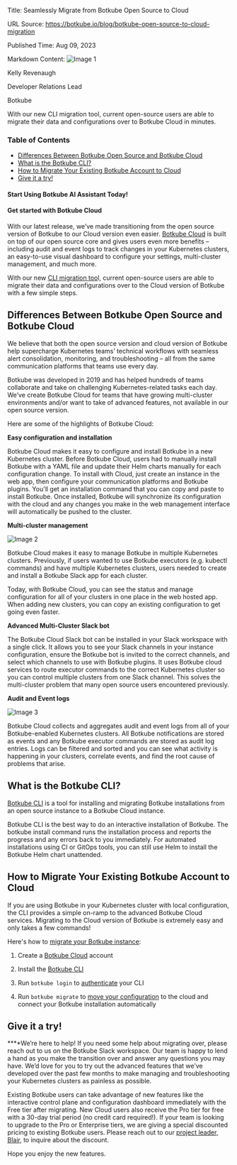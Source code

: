 Title: Seamlessly Migrate from Botkube Open Source to Cloud

URL Source: https://botkube.io/blog/botkube-open-source-to-cloud-migration

Published Time: Aug 09, 2023

Markdown Content:
![Image 1](https://assets-global.website-files.com/634fabb21508d6c9db9bc46f/636df3fb36b4e60920a3b1b2_hPLC9itV8zp-raGDFmvOZMfn2hV8RFcl237qzT8Wa1g.jpeg)

Kelly Revenaugh

Developer Relations Lead

Botkube

With our new CLI migration tool, current open-source users are able to migrate their data and configurations over to Botkube Cloud in minutes.

### Table of Contents

*   [Differences Between Botkube Open Source and Botkube Cloud](#differences-between-botkube-open-source-and-botkube-cloud)
*   [What is the Botkube CLI?](#what-is-the-botkube-cli-)
*   [How to Migrate Your Existing Botkube Account to Cloud](#how-to-migrate-your-existing-botkube-account-to-cloud)
*   [Give it a try!](#give-it-a-try-)

#### Start Using Botkube AI Assistant Today!

#### Get started with Botkube Cloud

With our latest release, we’ve made transitioning from the open source version of Botkube to our Cloud version even easier. [Botkube Cloud](http://botkube.io/) is built on top of our open source core and gives users even more benefits – including audit and event logs to track changes in your Kubernetes clusters, an easy-to-use visual dashboard to configure your settings, multi-cluster management, and much more.

With our new [CLI migration too](https://docs.botkube.io/cli/migrating-installation-to-botkube-cloud)l, current open-source users are able to migrate their data and configurations over to the Cloud version of Botkube with a few simple steps.

Differences Between Botkube Open Source and Botkube Cloud
---------------------------------------------------------

We believe that both the open source version and cloud version of Botkube help supercharge Kubernetes teams’ technical workflows with seamless alert consolidation, monitoring, and troubleshooting – all from the same communication platforms that teams use every day.

Botkube was developed in 2019 and has helped hundreds of teams collaborate and take on challenging Kubernetes-related tasks each day. We’ve create Botkube Cloud for teams that have growing multi-cluster environments and/or want to take of advanced features, not available in our open source version.

Here are some of the highlights of Botkube Cloud:**‍**

**Easy configuration and installation**

Botkube Cloud makes it easy to configure and install Botkube in a new Kubernetes cluster. Before Botkube Cloud, users had to manually install Botkube with a YAML file and update their Helm charts manually for each configuration change. To install with Cloud, just create an instance in the web app, then configure your communication platforms and Botkube plugins. You'll get an installation command that you can copy and paste to install Botkube. Once installed, Botkube will synchronize its configuration with the cloud and any changes you make in the web management interface will automatically be pushed to the cluster.**‍**

**Multi-cluster management**

![Image 2](https://assets-global.website-files.com/634fabb21508d6c9db9bc46f/64d5072717f5862f1c0ba90e_64385d9ea0e4ca059b5a7a1d_Botkube.png)

Botkube Cloud makes it easy to manage Botkube in multiple Kubernetes clusters. Previously, if users wanted to use Botkube executors (e.g. kubectl commands) and have multiple Kubernetes clusters, users needed to create and install a Botkube Slack app for each cluster.

Today, with Botkube Cloud, you can see the status and manage configuration for all of your clusters in one place in the web hosted app. When adding new clusters, you can copy an existing configuration to get going even faster.**‍**

**Advanced Multi-Cluster Slack bot**

The Botkube Cloud Slack bot can be installed in your Slack workspace with a single click. It allows you to see your Slack channels in your instance configuration, ensure the Botkube bot is invited to the correct channels, and select which channels to use with Botkube plugins. It uses Botkube cloud services to route executor commands to the correct Kubernetes cluster so you can control multiple clusters from one Slack channel. This solves the multi-cluster problem that many open source users encountered previously.**‍**

**Audit and Event logs**

![Image 3](https://assets-global.website-files.com/634fabb21508d6c9db9bc46f/64d507420a0b1ce9ecb2d0dd_64385e6998cfac2dfc8d887f_Event%20and%20Audit%20Logs.png)

Botkube Cloud collects and aggregates audit and event logs from all of your Botkube-enabled Kubernetes clusters. All Botkube notifications are stored as events and any Botkube executor commands are stored as audit log entries. Logs can be filtered and sorted and you can see what activity is happening in your clusters, correlate events, and find the root cause of problems that arise.**‍**

What is the Botkube CLI?
------------------------

[Botkube CLI](https://docs.botkube.io/cli/migrating-installation-to-botkube-cloud) is a tool for installing and migrating Botkube installations from an open source instance to a Botkube Cloud instance.

Botkube CLI is the best way to do an interactive installation of Botkube. The botkube install command runs the installation process and reports the progress and any errors back to you immediately. For automated installations using CI or GitOps tools, you can still use Helm to install the Botkube Helm chart unattended.**‍**

How to Migrate Your Existing Botkube Account to Cloud
-----------------------------------------------------

If you are using Botkube in your Kubernetes cluster with local configuration, the CLI provides a simple on-ramp to the advanced Botkube Cloud services. Migrating to the Cloud version of Botkube is extremely easy and only takes a few commands!

Here's how to [migrate your Botkube instance](https://docs.botkube.io/cli/migrating-installation-to-botkube-cloud):

1.  Create a [Botkube Cloud](https://app.botkube.io/) account
    
2.  Install the [Botkube CLI](https://docs.botkube.io/cli/getting-started)
    
3.  Run `botkube login` to [authenticate](https://docs.botkube.io/cli/getting-started#first-use) your CLI
    
4.  Run `botkube migrate` to [move your configuration](https://docs.botkube.io/cli/migrating-installation-to-botkube-cloud) to the cloud and connect your Botkube installation automatically
    

Give it a try!
--------------

**‍**We’re here to help! If you need some help about migrating over, please reach out to us on the Botkube Slack workspace. Our team is happy to lend a hand as you make the transition over and answer any questions you may have. We’d love for you to try out the advanced features that we’ve developed over the past few months to make managing and troubleshooting your Kubernetes clusters as painless as possible.

Existing Botkube users can take advantage of new features like the interactive control plane and configuration dashboard immediately with the Free tier after migrating. New Cloud users also receive the Pro tier for free with a 30-day trial period (no credit card required!). If your team is looking to upgrade to the Pro or Enterprise tiers, we are giving a special discounted pricing to existing Botkube users. Please reach out to our [project leader, Blair](mailto:blair@kubeshop.io), to inquire about the discount.

Hope you enjoy the new features.
